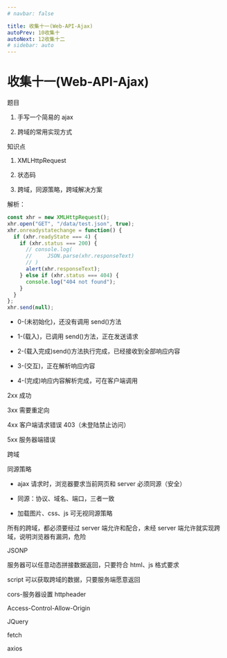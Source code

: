 ```yaml
---
# navbar: false

title: 收集十一(Web-API-Ajax)
autoPrev: 10收集十
autoNext: 12收集十二
# sidebar: auto
---
```


# 收集十一(Web-API-Ajax)

题目

1. 手写一个简易的 ajax

2. 跨域的常用实现方式

知识点

1. XMLHttpRequest

2. 状态码

3. 跨域，同源策略，跨域解决方案

解析：

```js
const xhr = new XMLHttpRequest();
xhr.open("GET", "/data/test.json", true);
xhr.onreadystatechange = function() {
  if (xhr.readyState === 4) {
    if (xhr.status === 200) {
      // console.log(
      //     JSON.parse(xhr.responseText)
      // )
      alert(xhr.responseText);
    } else if (xhr.status === 404) {
      console.log("404 not found");
    }
  }
};
xhr.send(null);
```

- 0-(未初始化)，还没有调用 send()方法

- 1-(载入)，已调用 send()方法，正在发送请求

- 2-(载入完成)send()方法执行完成，已经接收到全部响应内容

- 3-(交互)，正在解析响应内容

- 4-(完成)响应内容解析完成，可在客户端调用

2xx 成功

3xx 需要重定向

4xx 客户端请求错误 403（未登陆禁止访问）

5xx 服务器端错误

跨域

同源策略

- ajax 请求时，浏览器要求当前网页和 server 必须同源（安全）

- 同源：协议、域名、端口，三者一致

- 加载图片、css、js 可无视同源策略

所有的跨域，都必须要经过 server 端允许和配合，未经 server 端允许就实现跨域，说明浏览器有漏洞，危险

JSONP

服务器可以任意动态拼接数据返回，只要符合 html、js 格式要求

script 可以获取跨域的数据，只要服务端愿意返回

cors-服务器设置 httpheader

Access-Control-Allow-Origin

JQuery

fetch

axios
